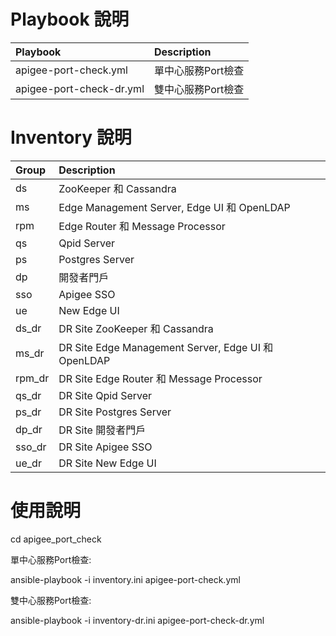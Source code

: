 # Playbook 說明

Playbook                               | Description
:--------------------------------------|:------------------------
apigee-port-check.yml                  | 單中心服務Port檢查
apigee-port-check-dr.yml               | 雙中心服務Port檢查


# Inventory 說明

Group                   | Description
:-----------------------|:---------------------------------------
ds | ZooKeeper 和 Cassandra
ms | Edge Management Server, Edge UI 和 OpenLDAP
rpm | Edge Router 和 Message Processor
qs | Qpid Server
ps | Postgres Server
dp | 開發者門戶
sso | Apigee SSO
ue | New Edge UI
ds_dr | DR Site ZooKeeper 和 Cassandra
ms_dr | DR Site Edge Management Server, Edge UI 和 OpenLDAP
rpm_dr | DR Site Edge Router 和 Message Processor
qs_dr | DR Site Qpid Server
ps_dr | DR Site Postgres Server
dp_dr | DR Site 開發者門戶 
sso_dr | DR Site Apigee SSO
ue_dr | DR Site New Edge UI 


# 使用說明

cd apigee_port_check

單中心服務Port檢查:

ansible-playbook -i inventory.ini apigee-port-check.yml

雙中心服務Port檢查:

ansible-playbook -i inventory-dr.ini apigee-port-check-dr.yml 